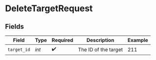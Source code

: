 # DeleteTargetRequest


## Fields

| Field                | Type                 | Required             | Description          | Example              |
| -------------------- | -------------------- | -------------------- | -------------------- | -------------------- |
| `target_id`          | *int*                | :heavy_check_mark:   | The ID of the target | 211                  |